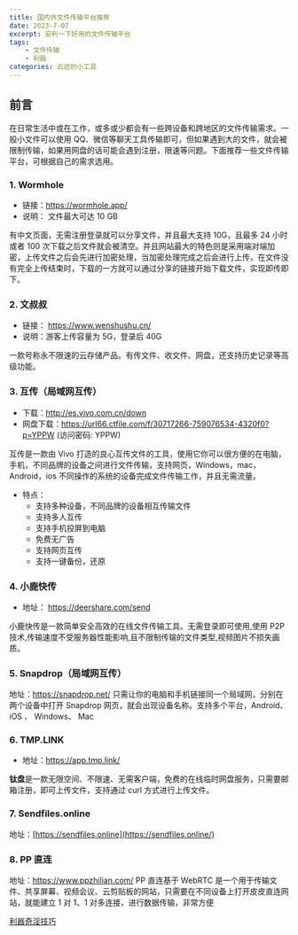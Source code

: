 ```yaml
---
title: 国内外文件传输平台推荐
date: 2023-7-07
excerpt: 安利一下好用的文件传输平台
tags: 
    - 文件传输
    - 利器
categories: 云迹的小工具
---
```




## 前言

在日常生活中或在工作，或多或少都会有一些跨设备和跨地区的文件传输需求。一般小文件可以使用 QQ、微信等聊天工具传输即可，但如果遇到大的文件，就会被限制传输，如果用网盘的话可能会遇到注册，限速等问题。下面推荐一些文件传输平台，可根据自己的需求选用。

### 1. Wormhole

- 链接：https://wormhole.app/
- 说明： 文件最大可达 10 GB


有中文页面，无需注册登录就可以分享文件，并且最大支持 10G，且最多 24 小时或者 100 次下载之后文件就会被清空。并且网站最大的特色则是采用端对端加密，上传文件之后会先进行加密处理，当加密处理完成之后会进行上传，在文件没有完全上传结束时，下载的一方就可以通过分享的链接开始下载文件，实现即传即下。

### 2. 文叔叔

- 链接： https://www.wenshushu.cn/
- 说明：游客上传容量为 5G，登录后 40G

一款号称永不限速的云存储产品。有传文件、收文件、网盘，还支持历史记录等高级功能。

### 3. 互传（局域网互传）

- 下载：http://es.vivo.com.cn/down
- 网盘下载：https://url66.ctfile.com/f/30717266-759076534-4320f0?p=YPPW (访问密码: YPPW)

互传是一款由 Vivo 打造的良心互传文件的工具，使用它你可以很方便的在电脑，手机，不同品牌的设备之间进行文件传输，支持网页，Windows，mac，Android，ios 不同操作的系统的设备完成文件传输工作，并且无需流量。

- 特点：
  - 支持多种设备，不同品牌的设备相互传输文件
  - 支持多人互传
  - 支持手机投屏到电脑
  - 免费无广告
  - 支持网页互传
  - 支持一键备份，还原

### 4. 小鹿快传

- 地址： https://deershare.com/send


小鹿快传是一款简单安全高效的在线文件传输工具。无需登录即可使用,使用 P2P 技术,传输速度不受服务器性能影响,且不限制传输的文件类型,视频图片不损失画质。

### 5. Snapdrop（局域网互传）

地址：https://snapdrop.net/
只需让你的电脑和手机链接同一个局域网，分别在两个设备中打开 Snapdrop 网页，就会出现设备名称。支持多个平台，Android、iOS 、 Windows、 Mac

### 6. TMP.LINK

- 地址：https://app.tmp.link/

**钛盘**是一款无限空间、不限速、无需客户端，免费的在线临时网盘服务，只需要邮箱注册，即可上传文件，支持通过 curl 方式进行上传文件。

### 7. Sendfiles.online

地址：[https://sendfiles.online](https://sendfiles.online/)

### 8. PP 直连

地址：https://www.ppzhilian.com/
PP 直连基于 WebRTC 是一个用于传输文件、共享屏幕、视频会议、云剪贴板的网站，只需要在不同设备上打开皮皮直连网站，就能建立 1 对 1、1 对多连接，进行数据传输，非常方便

 [利器](https://adkimsm.us/archives/tag/利器)[奇淫技巧](https://adkimsm.us/archives/tag/奇淫技巧)